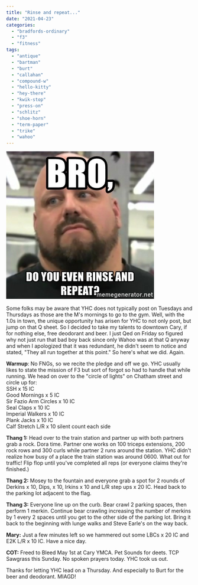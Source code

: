 ```yaml
---
title: "Rinse and repeat..."
date: "2021-04-23"
categories: 
  - "bradfords-ordinary"
  - "f3"
  - "fitness"
tags: 
  - "antique"
  - "bartman"
  - "burt"
  - "callahan"
  - "compound-w"
  - "hello-kitty"
  - "hey-there"
  - "kwik-stop"
  - "press-on"
  - "schlitz"
  - "shoe-horn"
  - "term-paper"
  - "trike"
  - "wahoo"
---
```


![Bro, Do you even rinse and repeat? - Do You Even Lift Guy | Meme Generator](images/61770535.jpg)

Some folks may be aware that YHC does not typically post on Tuesdays and Thursdays as those are the M's mornings to go to the gym. Well, with the 1.0s in town, the unique opportunity has arisen for YHC to not only post, but jump on that Q sheet. So I decided to take my talents to downtown Cary, if for nothing else, free deodorant and beer. I just Qed on Friday so figured why not just run that bad boy back since only Wahoo was at that Q anyway and when I apologized that it was redundant, he didn't seem to notice and stated, "They all run together at this point." So here's what we did. Again.

**Warmup**: No FNGs, so we recite the pledge and off we go. YHC usually likes to state the mission of F3 but sort of forgot so had to handle that while running. We head on over to the "circle of lights" on Chatham street and circle up for:  
SSH x 15 IC  
Good Mornings x 5 IC  
Sir Fazio Arm Circles x 10 IC  
Seal Claps x 10 IC  
Imperial Walkers x 10 IC  
Plank Jacks x 10 IC  
Calf Stretch L/R x 10 silent count each side

**Thang 1:** Head over to the train station and partner up with both partners grab a rock. Dora time. Partner one works on 100 triceps extensions, 200 rock rows and 300 curls while partner 2 runs around the station. YHC didn't realize how busy of a place the train station was around 0600. What out for traffic! Flip flop until you've completed all reps (or everyone claims they're finished.)

**Thang 2:** Mosey to the fountain and everyone grab a spot for 2 rounds of Derkins x 10, Dips, x 10, Irkins x 10 and L/R step ups x 20 IC. Head back to the parking lot adjacent to the flag.

**Thang 3:** Everyone line up on the curb. Bear crawl 2 parking spaces, then perform 1 merkin. Continue bear crawling increasing the number of merkins by 1 every 2 spaces until you get to the other side of the parking lot. Bring it back to the beginning with lunge walks and Steve Earle's on the way back.

**Mary:** Just a few minutes left so we hammered out some LBCs x 20 IC and E2K L/R x 10 IC. Have a nice day.

**COT:** Freed to Bleed May 1st at Cary YMCA. Pet Sounds for deets. TCP Sawgrass this Sunday. No spoken prayers today. YHC took us out.

Thanks for letting YHC lead on a Thursday. And especially to Burt for the beer and deodorant. MIAGD!
